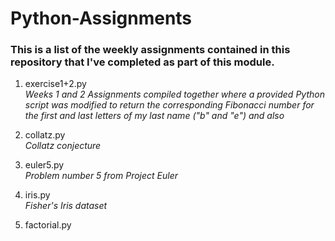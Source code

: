 # Python-Assignments

### This is a list of the weekly assignments contained in this repository that I've completed as part of this module.

1. exercise1+2.py <br>
*Weeks 1 and 2 Assignments compiled together where a provided Python script was modified to return the corresponding Fibonacci number for the first and last letters of my last name ("b" and "e") and also* 

2. collatz.py <br>
*Collatz conjecture*

3. euler5.py <br>
*Problem number 5 from Project Euler*

4. iris.py <br>
*Fisher's Iris dataset*

5. factorial.py <br>

